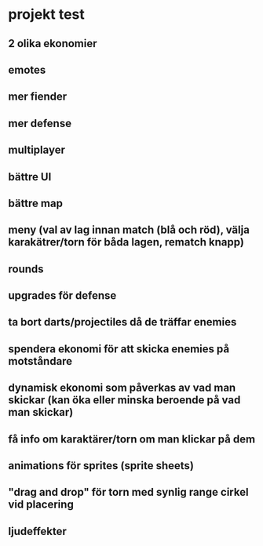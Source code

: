 # projekt test
## 2 olika ekonomier
## emotes
## mer fiender 
## mer defense
## multiplayer
## bättre UI
## bättre map
## meny (val av lag innan match (blå och röd), välja karakätrer/torn för båda lagen, rematch knapp)
## rounds
## upgrades för defense
## ta bort darts/projectiles då de träffar enemies
## spendera ekonomi för att skicka enemies på motståndare
## dynamisk ekonomi som påverkas av vad man skickar (kan öka eller minska beroende på vad man skickar)
## få info om karaktärer/torn om man klickar på dem
## animations för sprites (sprite sheets)
## "drag and drop" för torn med synlig range cirkel vid placering
## ljudeffekter 